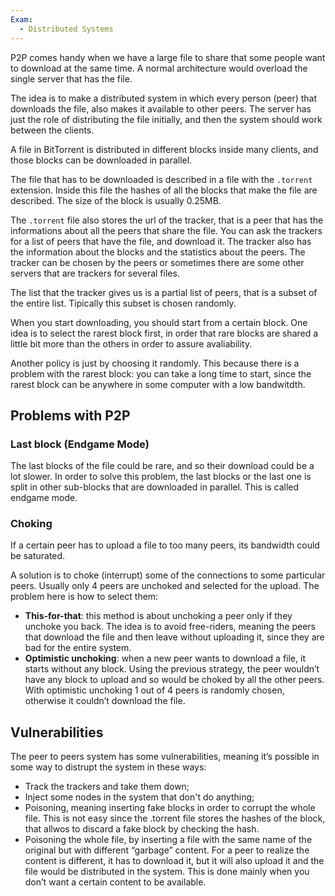 ```yaml
---
Exam:
  - Distributed Systems
---
```

P2P comes handy when we have a large file to share that some people want to download at the same time. A normal architecture would overload the single server that has the file.

The idea is to make a distributed system in which every person (peer) that downloads the file, also makes it available to other peers. The server has just the role of distributing the file initially, and then the system should work between the clients.

A file in BitTorrent is distributed in different blocks inside many clients, and those blocks can be downloaded in parallel.

The file that has to be downloaded is described in a file with the `.torrent` extension. Inside this file the hashes of all the blocks that make the file are described. The size of the block is usually 0.25MB.

The `.torrent` file also stores the url of the tracker, that is a peer that has the informations about all the peers that share the file. You can ask the trackers for a list of peers that have the file, and download it. The tracker also has the information about the blocks and the statistics about the peers. The tracker can be chosen by the peers or sometimes there are some other servers that are trackers for several files. 

The list that the tracker gives us is a partial list of peers, that is a subset of the entire list. Tipically this subset is chosen randomly.

When you start downloading, you should start from a certain block. One idea is to select the rarest block first, in order that rare blocks are shared a little bit more than the others in order to assure avaliability. 

Another policy is just by choosing it randomly. This because there is a problem with the rarest block: you can take a long time to start, since the rarest block can be anywhere in some computer with a low bandwitdth.

## Problems with P2P

### Last block (Endgame Mode)

The last blocks of the file could be rare, and so their download could be a lot slower. In order to solve this problem, the last blocks or the last one is split in other sub-blocks that are downloaded in parallel. This is called endgame mode.

### Choking

If a certain peer has to upload a file to too many peers, its bandwidth could be saturated.

A solution is to choke (interrupt) some of the connections to some particular peers. Usually only 4 peers are unchoked and selected for the upload. The problem here is how to select them:

- **This-for-that**: this method is about unchoking a peer only if they unchoke you back. The idea is to avoid free-riders, meaning the peers that download the file and then leave without uploading it, since they are bad for the entire system.
- **Optimistic unchoking**: when a new peer wants to download a file, it starts without any block. Using the previous strategy, the peer wouldn’t have any block to upload and so would be choked by all the other peers. With optimistic unchoking 1 out of 4 peers is randomly chosen, otherwise it couldn’t download the file.

## Vulnerabilities

The peer to peers system has some vulnerabilities, meaning it’s possible in some way to distrupt the system in these ways:

- Track the trackers and take them down;
- Inject some nodes in the system that don't do anything;
- Poisoning, meaning inserting fake blocks in order to corrupt the whole file. This is not easy since the .torrent file stores the hashes of the block, that allwos to discard a fake block by checking the hash.
- Poisoning the whole file, by inserting a file with the same name of the original but with different “garbage” content. For a peer to realize the content is different, it has to download it, but it will also upload it and the file would be distributed in the system. This is done mainly when you don’t want a certain content to be available.